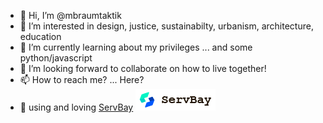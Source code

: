 - 👋 Hi, I’m @mbraumtaktik
- 👀 I’m interested in design, justice, sustainabilty, urbanism, architecture, education
- 🌱 I’m currently learning about my privileges ... and some python/javascript
- 💞️ I’m looking forward to collaborate on how to live together!
- 📫 How to reach me? ... Here?
- 💞️ using and loving [ServBay](https://www.servbay.com/)
  ![ServBay_Logo](/logo_black_128px.png)
  
